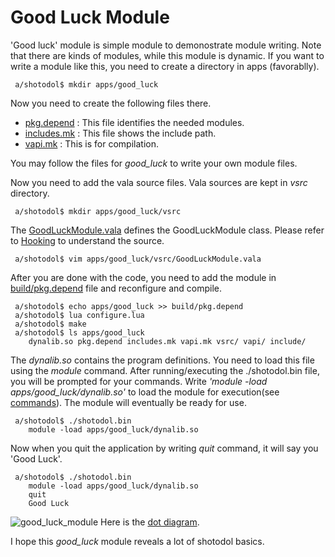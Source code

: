 Good Luck Module
=================

'Good luck' module is simple module to demonostrate module writing. Note that there are kinds of modules, while this module is dynamic. If you want to write a module like this, you need to create a directory in apps (favorablly).

```
 a/shotodol$ mkdir apps/good_luck
```

Now you need to create the following files there.

- [pkg.depend](pkg.depend) : This file identifies the needed modules.
- [includes.mk](includes.mk) : This file shows the include path.
- [vapi.mk](vapi.mk) : This is for compilation.

You may follow the files for _good\_luck_ to write your own module files.

Now you need to add the vala source files. Vala sources are kept in _vsrc_ directory. 

```
 a/shotodol$ mkdir apps/good_luck/vsrc
```

The [GoodLuckModule.vala](vsrc/GoodLuckModule.vala) defines the GoodLuckModule class. Please refer to [Hooking](../../libs/plugin/Hooking.md) to understand the source.

```
 a/shotodol$ vim apps/good_luck/vsrc/GoodLuckModule.vala
```

After you are done with the code, you need to add the module in [build/pkg.depend](../../build/pkg.depend) file and reconfigure and compile.

```
 a/shotodol$ echo apps/good_luck >> build/pkg.depend
 a/shotodol$ lua configure.lua
 a/shotodol$ make
 a/shotodol$ ls apps/good_luck
	dynalib.so pkg.depend includes.mk vapi.mk vsrc/ vapi/ include/
```

The _dynalib.so_ contains the program definitions. You need to load this file using the _module_ command. After running/executing the ./shotodol.bin file, you will be prompted for your commands. Write _'module -load apps/good\_luck/dynalib.so'_ to load the module for execution(see [commands](../../core/commands/README.md)). The module will eventually be ready for use. 

```
 a/shotodol$ ./shotodol.bin
	module -load apps/good_luck/dynalib.so
```

Now when you quit the application by writing _quit_ command, it will say you 'Good Luck'.

```
 a/shotodol$ ./shotodol.bin
	module -load apps/good_luck/dynalib.so
	quit
	Good Luck
```

![good_luck_module](https://cloud.githubusercontent.com/assets/973414/3932083/3024c45a-2464-11e4-8832-506e935eca7b.jpg)
Here is the [dot diagram](GoodLuck.dot).

I hope this _good\_luck_ module reveals a lot of shotodol basics.

